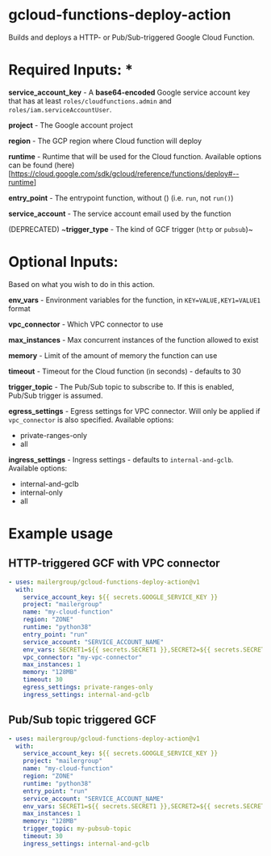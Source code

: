 # gcloud-functions-deploy-action

Builds and deploys a HTTP- or Pub/Sub-triggered Google Cloud Function.

# Required Inputs: *

**service_account_key** - A **base64-encoded** Google service account key that has at least `roles/cloudfunctions.admin` and `roles/iam.serviceAccountUser`.

**project** - The Google account project

**region** - The GCP region where Cloud function will deploy

**runtime** - Runtime that will be used for the Cloud function. Available options can be found (here)[https://cloud.google.com/sdk/gcloud/reference/functions/deploy#--runtime]

**entry_point** - The entrypoint function, without () (i.e. `run`, not `run()`)

**service_account** - The service account email used by the function

(DEPRECATED) ~**trigger_type** - The kind of GCF trigger (`http` or `pubsub`)~

# Optional Inputs:

Based on what you wish to do in this action.

**env_vars** - Environment variables for the function, in `KEY=VALUE,KEY1=VALUE1` format

**vpc_connector** - Which VPC connector to use

**max_instances** - Max concurrent instances of the function allowed to exist

**memory** - Limit of the amount of memory the function can use

**timeout** - Timeout for the Cloud function (in seconds) - defaults to 30

**trigger_topic** - The Pub/Sub topic to subscribe to. If this is enabled, Pub/Sub trigger is assumed. 

**egress_settings** - Egress settings for VPC connector. Will only be applied if `vpc_connector` is also specified. Available options:
  - private-ranges-only
  - all

**ingress_settings** - Ingress settings - defaults to `internal-and-gclb`. Available options:
  - internal-and-gclb
  - internal-only
  - all

# Example usage

## HTTP-triggered GCF with VPC connector

``` yaml
- uses: mailergroup/gcloud-functions-deploy-action@v1
  with:
    service_account_key: ${{ secrets.GOOGLE_SERVICE_KEY }}
    project: "mailergroup"
    name: "my-cloud-function"
    region: "ZONE"
    runtime: "python38"
    entry_point: "run"
    service_account: "SERVICE_ACCOUNT_NAME"
    env_vars: SECRET1=${{ secrets.SECRET1 }},SECRET2=${{ secrets.SECRET2 }}
    vpc_connector: "my-vpc-connector"
    max_instances: 1
    memory: "128MB"
    timeout: 30
    egress_settings: private-ranges-only
    ingress_settings: internal-and-gclb
```

## Pub/Sub topic triggered GCF

```yaml
- uses: mailergroup/gcloud-functions-deploy-action@v1
  with:
    service_account_key: ${{ secrets.GOOGLE_SERVICE_KEY }}
    project: "mailergroup"
    name: "my-cloud-function"
    region: "ZONE"
    runtime: "python38"
    entry_point: "run"
    service_account: "SERVICE_ACCOUNT_NAME"
    env_vars: SECRET1=${{ secrets.SECRET1 }},SECRET2=${{ secrets.SECRET2 }}
    max_instances: 1
    memory: "128MB"
    trigger_topic: my-pubsub-topic
    timeout: 30
    ingress_settings: internal-and-gclb
```
